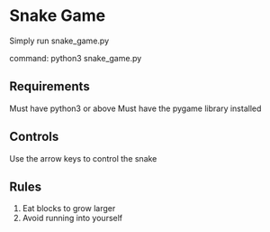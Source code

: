 # Snake Game

Simply run snake_game.py

command: python3 snake_game.py

## Requirements

Must have python3 or above
Must have the pygame library installed

## Controls

Use the arrow keys to control the snake

## Rules

1. Eat blocks to grow larger
2. Avoid running into yourself
